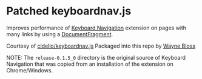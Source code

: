 # Patched keyboardnav.js

Improves performance of [Keyboard Navigation](https://chrome.google.com/webstore/detail/keyboard-navigation/abcekjakjehkpheoaadhkjfcdodpjbgk/reviews)
extension on pages with many links by using a [DocumentFragment](https://developers.google.com/speed/articles/javascript-dom).

Courtesy of [cldello/keyboardnav.js](https://gist.github.com/cldellow/7435859)
Packaged into this repo by [Wayne Bloss](http://github.com/waynebloss)

NOTE: The `release-0.1.5_0` directory is the original source of Keyboard Navigation 
that was copied from an installation of the extension on Chrome/Windows.